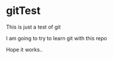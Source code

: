 # gitTest
This is just a test of git

I am going to try to learn git with this repo

Hope it works..
